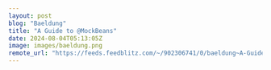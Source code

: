 ```yaml
---
layout: post
blog: "Baeldung"
title: "A Guide to @‌MockBeans"
date: 2024-08-04T05:13:05Z
image: images/baeldung.png
remote_url: "https://feeds.feedblitz.com/~/902306741/0/baeldung~A-Guide-to-%e2%80%8cMockBeans"
---
```

